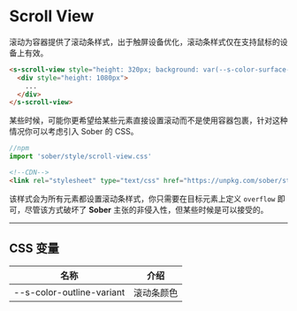 # Scroll View

滚动为容器提供了滚动条样式，出于触屏设备优化，滚动条样式仅在支持鼠标的设备上有效。

```html preview
<s-scroll-view style="height: 320px; background: var(--s-color-surface-container-low)"> 
  <div style="height: 1080px">
    ...
  </div>
</s-scroll-view>
```

某些时候，可能你更希望给某些元素直接设置滚动而不是使用容器包裹，针对这种情况你可以考虑引入 Sober 的 CSS。

```js
//npm
import 'sober/style/scroll-view.css'
```

```html
<!--CDN-->
<link rel="stylesheet" type="text/css" href="https://unpkg.com/sober/style/scroll-view.css">
```


该样式会为所有元素都设置滚动条样式，你只需要在目标元素上定义 `overflow` 即可，尽管该方式破坏了 **Sober** 主张的非侵入性，但某些时候是可以接受的。

---

## CSS 变量

| 名称                         | 介绍       |
| ---------------------------- | --------- |
| --s-color-outline-variant    | 滚动条颜色 |